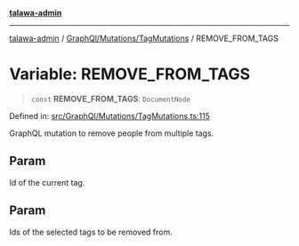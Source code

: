 [**talawa-admin**](../../../../README.md)

***

[talawa-admin](../../../../README.md) / [GraphQl/Mutations/TagMutations](../README.md) / REMOVE\_FROM\_TAGS

# Variable: REMOVE\_FROM\_TAGS

> `const` **REMOVE\_FROM\_TAGS**: `DocumentNode`

Defined in: [src/GraphQl/Mutations/TagMutations.ts:115](https://github.com/bint-Eve/talawa-admin/blob/3ea1bc8148fd1f2efa92a17958ea5a5df0d9cc86/src/GraphQl/Mutations/TagMutations.ts#L115)

GraphQL mutation to remove people from multiple tags.

## Param

Id of the current tag.

## Param

Ids of the selected tags to be removed from.
